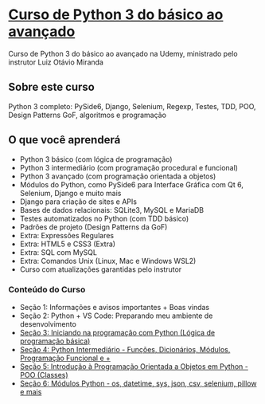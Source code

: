# [Curso de Python 3 do básico ao avançado](https://www.udemy.com/course/python-3-do-zero-ao-avancado)
Curso de Python 3 do básico ao avançado na Udemy, ministrado pelo instrutor Luiz Otávio Miranda

## **Sobre este curso**
Python 3 completo: PySide6, Django, Selenium, Regexp, Testes, TDD, POO, Design Patterns GoF, algoritmos e programação

## O que você aprenderá
- Python 3 básico (com lógica de programação)
- Python 3 intermediário (com programação procedural e funcional)
- Python 3 avançado (com programação orientada a objetos)
- Módulos do Python, como PySide6 para Interface Gráfica com Qt 6, Selenium, Django e muito mais
- Django para criação de sites e APIs
- Bases de dados relacionais: SQLite3, MySQL e MariaDB
- Testes automatizados no Python (com TDD básico)
- Padrões de projeto (Design Patterns da GoF)
- Extra: Expressões Regulares
- Extra: HTML5 e CSS3 (Extra)
- Extra: SQL com MySQL
- Extra: Comandos Unix (Linux, Mac e Windows WSL2)
- Curso com atualizações garantidas pelo instrutor

### Conteúdo do Curso

- Seção 1: Informações e avisos importantes + Boas vindas
- Seção 2: Python + VS Code: Preparando meu ambiente de desenvolvimento
- [Seção 3: Iniciando na programação com Python (Lógica de programação básica)](./sessao_03/README.md)
- [Seção 4: Python Intermediário - Funções, Dicionários, Módulos, Programação Funcional e +](./sessao_04/README.md)
- [Seção 5: Introdução à Programação Orientada a Objetos em Python - POO (Classes)](./sessao_05/README.md)
- [Seção 6: Módulos Python - os, datetime, sys, json, csv, selenium, pillow e mais](./sessao_06/README.md)

